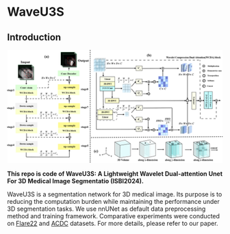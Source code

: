 # WaveU3S

## Introduction

![framework](./figure/image.jpg) 

  **This repo is code of WaveU3S: A Lightweight Wavelet Dual-attention Unet For 3D Medical Image Segmentatio (ISBI2024).**
  
WaveU3S is a segmentation network for 3D medical image. Its purpose is to reducing the computation burden while maintaining the performance under 3D segmentation tasks. We use nnUNet as default data preprocessing method and training framework. Comparative experiments were conducted on [Flare22](https://flare22.grand-challenge.org/Dataset/) and [ACDC](https://humanheart-project.creatis.insa-lyon.fr/database/#collection/637218c173e9f0047faa00fb) datasets. For more details, please refer to our paper.


